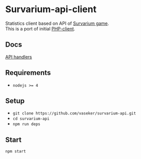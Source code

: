 # Survarium-api-client

Statistics client based on API of [Survarium game](http://survarium.com).  
This is a port of initial [PHP-client](https://github.com/PhpSurvarium/SurvariumAPI).

## Docs
[API handlers](http://vaseker.github.io/survarium-api/docs/global.html)

## Requirements
* `nodejs >= 4`

## Setup
* `git clone https://github.com/vaseker/survarium-api.git`
* `cd survarium-api`
* `npm run deps`

## Start
`npm start`
